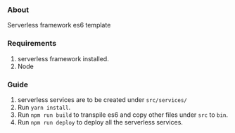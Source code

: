 ### About
Serverless framework es6 template

### Requirements
1. serverless framework installed.
2. Node

### Guide
1. serverless services are to be created under `src/services/`
2. Run `yarn install`.
3. Run `npm run build` to transpile es6 and copy other files under `src` to `bin`.
4. Run `npm run deploy` to deploy all the serverless services.
